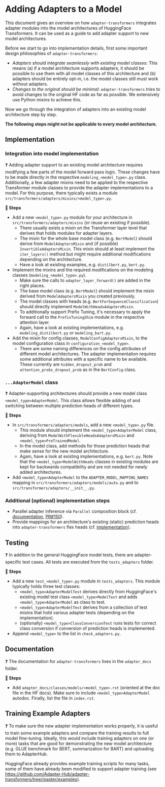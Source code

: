# Adding Adapters to a Model

This document gives an overview on how `adapter-transformers` integrates adapter modules into the model architectures of HuggingFace Transformers.
It can be used as a guide to add adapter support to new model architectures.

Before we start to go into implementation details, first some important design philosophies of `adapter-transformers`:

- _Adapters should integrate seamlessly with existing model classes_: This means (a) if a model architecture supports adapters, it should be possible to use them with all model classes of this architecture and (b) adapters should be entirely opt-in, i.e. the model classes still must work without adapters.
- _Changes to the original should be minimal_: `adapter-transformers` tries to avoid changes to the original HF code as far as possible. We extensively use Python mixins to achieve this.

Now we go through the integration of adapters into an existing model architecture step by step.

**The following steps might not be applicable to every model architecture.**

## Implementation

### Integration into model implementation

❓ Adding adapter support to an existing model architecture requires modifying a few parts of the model forward pass logic. These changes have to be made directly in the respective `modeling_<model_type>.py` class.
Additionally, a few adapter mixins need to be applied to the respective Transformer module classes to provide the adapter implementations to a model.
For this purpose, there typically exists a module `src/transformers/adapters/mixins/<model_type>.py`.

**📝 Steps**

- Add a new `<model_type>.py` module for your architecture in `src/transformers/adapters/mixins` (or reuse an existing if possible).
    - There usually exists a mixin on the Transformer layer level that derives that holds modules for adapter layers.
    - The mixin for the whole base model class (e.g. `BertModel`) should derive from `ModelAdaptersMixin` and (if possible) `InvertibleAdaptersMixin`. This mixin should at least implement the `iter_layers()` method but might require additional modifications depending on the architecture.
    - Have a look at existing examples, e.g. `distilbert.py`, `bert.py`.
- Implement the mixins and the required modifications on the modeling classes (`modeling_<model_type>.py`).
    - Make sure the calls to `adapter_layer_forward()` are added in the right places.
    - The base model class (e.g. `BertModel`) should implement the mixin derived from `ModelAdaptersMixin` you created previously.
    - The model classes with heads (e.g. `BertForSequenceClassification`) should directly implement `ModelWithHeadsAdaptersMixin`.
    - To additionally support Prefix Tuning, it's necessary to apply the forward call to the `PrefixTuningShim` module in the respective attention layer.
    - Again, have a look at existing implementations, e.g. `modeling_distilbert.py` or `modeling_bart.py`.
- Add the mixin for config classes, `ModelConfigAdaptersMixin`, to the model configuration class in `configuration_<model_type>`.
    - There are some naming differences on the config attributes of different model architectures. The adapter implementation requires some additional attributes with a specific name to be available. These currently are `hidden_dropout_prob` and `attention_probs_dropout_prob` as in the `BertConfig` class.

### `...AdapterModel` class

❓ Adapter-supporting architectures should provide a new model class `<model_type>AdapterModel`.
This class allows flexible adding of and switching between multiple prediction heads of different types.

**📝 Steps**

- In `src/transformers/adapters/models`, add a new `<model_type>.py` file.
    - This module should implement the `<model_type>AdapterModel` class, deriving from `ModelWithFlexibleHeadsAdaptersMixin` and `<model_type>PreTrainedModel`.
    - In the model class, add methods for those prediction heads that make sense for the new model architecture.
    - Again, have a look at existing implementations, e.g. `bert.py`. Note that the `<model_type>ModelWithHeads` classes in existing modules are kept for backwards compatibility and are not needed for newly added architectures.
- Add `<model_type>AdapterModel` to the `ADAPTER_MODEL_MAPPING_NAMES` mapping in `src/transformers/adapters/models/auto.py` and to `src/transformers/adapters/__init__.py`.

### Additional (optional) implementation steps

- Parallel adapter inference via `Parallel` composition block (cf. [documentation](https://docs.adapterhub.ml/adapter_composition.html#parallel), [PR#150](https://github.com/Adapter-Hub/adapter-transformers/pull/150)).
- Provide mappings for an architecture's existing (static) prediction heads into `adapter-transformers` flex heads (cf. [implementation](https://github.com/Adapter-Hub/adapter-transformers/blob/master/src/transformers/adapters/head_utils.py#L8)).

## Testing

❓ In addition to the general HuggingFace model tests, there are adapter-specific test cases. All tests are executed from the `tests_adapters` folder.

**📝 Steps**

- Add a new `test_<model_type>.py` module in `tests_adapters`. This module typically holds three test classes:
    - `<model_type>AdapterModelTest` derives directly from HuggingFace's existing model test class `<model_type>ModelTest` and adds `<model_type>AdapterModel` as class to test.
    - `<model_type>AdapterModelTest` derives from a collection of test mixins that hold various adapter tests (depending on the implementation).
    - (optionally) `<model_type>ClassConversionTest` runs tests for correct class conversion if conversion of prediction heads is implemented.
- Append `<model_type>` to the list in `check_adapters.py`.

## Documentation

❓ The documentation for `adapter-transformers` lives in the `adapter_docs` folder.

**📝 Steps**

- Add `adapter_docs/classes/models/<model_type>.rst` (oriented at the doc file in the HF docs). Make sure to include `<model_type>AdapterModel` autodoc. 
Finally, list the file in `index.rst`.

## Training Example Adapters

❓ To make sure the new adapter implementation works properly, it is useful to train some example adapters and compare the training results to full model fine-tuning. Ideally, this would include training adapters on one (or more) tasks that are good for demonstrating the new model architecture (e.g. GLUE benchmark for BERT, summarization for BART) and uploading them to AdapterHub.

HuggingFace already provides example training scripts for many tasks, some of them have already been modified to support adapter training (see https://github.com/Adapter-Hub/adapter-transformers/tree/master/examples).
